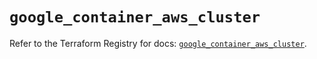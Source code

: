 # `google_container_aws_cluster`

Refer to the Terraform Registry for docs: [`google_container_aws_cluster`](https://registry.terraform.io/providers/hashicorp/google/6.32.0/docs/resources/container_aws_cluster).

